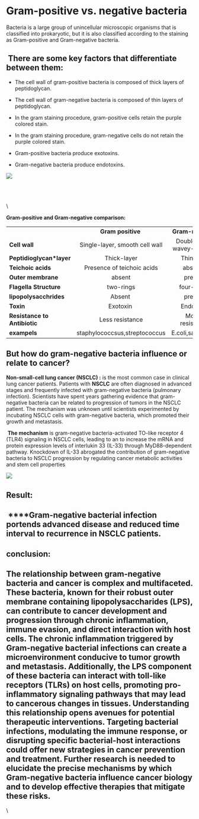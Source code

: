 <!--StartFragment-->


# **Gram-positive vs. negative bacteria**


Bacteria is a large group of unincellular microscopic organisms that is classified into prokaryotic, but it is also classified according to the staining as Gram-positive and Gram-negative bacteria.


##  **There are some key factors that differentiate between them:** 

- The cell wall of gram-positive bacteria is composed of thick layers of peptidoglycan.

- The cell wall of gram-negative bacteria is composed of thin layers of peptidoglycan.

- In the gram staining procedure, gram-positive cells retain the purple colored stain.

- In the gram staining procedure, gram-negative cells do not retain the purple colored stain.

- Gram-positive bacteria produce exotoxins.

- Gram-negative bacteria produce endotoxins.

****![](https://lh7-rt.googleusercontent.com/docsz/AD_4nXeBeYejvaQS7kJFUayaVpzgZ4s2XTtt2u-ap8WM8WydPCBknJr8YQDo07BohprgL6sSpjtbNocMt1e-OMpxOOWxf3vd1kMBGSLy3Nna88hBlFs9Vv1RMVkGoGb2xU56cviAEfx_HcAydsYiVNiBobR6mBtx?key=zoNW0fRL_9f51_QfnsVkdw)****

\
\
\
\


**Gram-positive and Gram-negative comparison:**

|                              |                                |                              |
| ---------------------------- | :----------------------------: | :--------------------------: |
|                              |       **Gram positive**        |       **Gram-negative**      |
| **Cell wall**                | Single-layer, smooth cell wall | Double-layer wavey-cell wall |
| **Peptidioglycan*layer**  |           Thick-layer          |          Thin layer          |
| **Teichoic acids**           |   Presence of teichoic acids   |            absense           |
| **Outer membrane**           |             absent             |            present           |
| **Flagella Structure**       |            two-rings           |          four- rings         |
| **lipopolysacchrides**       |             Absent             |            present           |
| **Toxin**                    |            Exotoxin            |           Endotoxin          |
| **Resistance to Antibiotic** |         Less resistance        |        More-resistance       |
| **exampels**                 |  staphylococcsus,streptococcus |       E.coli,salmonella      |


## **But how do gram-negative bacteria influence or relate to cancer?**

**Non-small-cell lung cancer (NSCLC) :** is the most common case in clinical lung cancer patients. Patients with **NSCLC** are often diagnosed in advanced stages and frequently infected with gram-negative bacteria (pulmonary infection). Scientists have spent years gathering evidence that gram-negative bacteria can be related to progression of tumors in the NSCLC patient. The mechanism was unknown until scientists experimented by incubating NSCLC cells with gram-negative bacteria, which promoted their growth and metastasis.

 **The mechanism** is gram-negative bacteria-activated TO-like receptor 4 (TLR4) signaling in NSCLC cells, leading to an to increase the mRNA and protein expression levels of interlukin 33 (IL-33) through MyD88-dependent pathway. Knockdown of IL-33 abrogated the contribution of gram-negative bacteria to NSCLC progression by regulating cancer metabolic activities and stem cell properties

****![](https://lh7-rt.googleusercontent.com/docsz/AD_4nXeOV041BX4Y-CMszBTlqk6Y3o6W86UbB-_O2ec8if200N2Oj7q0rkS-pd8DFtF0M_oH1LHIoA5ciRDNcfBlibkVFWLjwbTtmuNUK4KI-FWeZqW1WwhBhYDNgu2OC6xVpw9pMbxGjoC5_PKH0xuSgg7unMH-?key=zoNW0fRL_9f51_QfnsVkdw)**** 


## **Result:**

##  ****Gram-negative bacterial infection portends advanced disease and reduced time interval to recurrence in NSCLC patients.

## **conclusion:**

## The relationship between gram-negative bacteria and cancer is complex and multifaceted. These bacteria, known for their robust outer membrane containing lipopolysaccharides (LPS), can contribute to cancer development and progression through chronic inflammation, immune evasion, and direct interaction with host cells. The chronic inflammation triggered by Gram-negative bacterial infections can create a microenvironment conducive to tumor growth and metastasis. Additionally, the LPS component of these bacteria can interact with toll-like receptors (TLRs) on host cells, promoting pro-inflammatory signaling pathways that may lead to cancerous changes in tissues. Understanding this relationship opens avenues for potential therapeutic interventions. Targeting bacterial infections, modulating the immune response, or disrupting specific bacterial-host interactions could offer new strategies in cancer prevention and treatment. Further research is needed to elucidate the precise mechanisms by which Gram-negative bacteria influence cancer biology and to develop effective therapies that mitigate these risks.

\


<!--EndFragment-->
